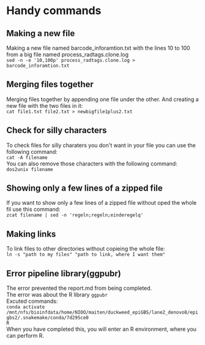 # Handy commands
## Making a new file 
Making a new file named  barcode_inforamtion.txt with the lines 10 to 100 from a big file named process_radtags.clone.log  
`sed -n -e '10,100p' process_radtags.clone.log > barcode_inforamtion.txt`  

## Merging files together
Merging files together by appending one file under the other. And creating a new file with the two files in it:  
`cat file1.txt file2.txt > newbigfile1plus2.txt`  

## Check for silly characters 
To check files for silly charaters you don't want in your file you can use the following command:  
`cat -A filename`  
You can also remove those characters with the following command:  
`dos2unix filename`  

## Showing only a few lines of a zipped file
If you want to show only a few lines of a zipped file without oped the whole fil use this command:  
`zcat filename | sed -n 'regeln;regeln;einderegelq'`  

## Making links
To link files to other directories without copieing the whole file:  
`ln -s "path to my files" "path to link, where I want them"`  


## Error pipeline library(ggpubr)
The error prevented the report.md from being completed.  
The error was about the R library `ggpubr`  
Excuted commands:  
`conda activate /mnt/nfs/bioinfdata/home/NIOO/maiten/duckweed_epiGBS/lane2_denovo8/epigbs2/.snakemake/conda/7d295ce0`  
`R`  
When you have completed this, you will enter an R environment, where you can perform R.
